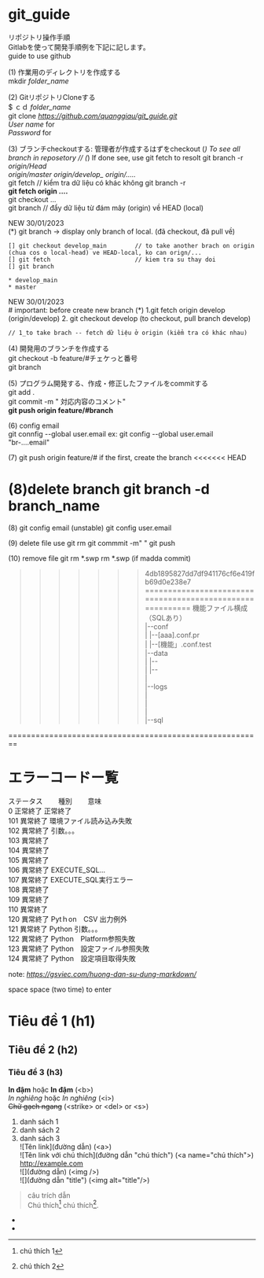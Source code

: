 # git_guide  
リポジトリ操作手順  
Gitlabを使って開発手順例を下記に記します。  
guide to use github  

(1)	作業用のディレクトリを作成する  
	mkdir *folder_name*  
	
(2)	GitリポジトリCloneする  
	$ ｃｄ *folder_name*    
	git clone *https://github.com/quanggiau/git_guide.git*   
		*User name* for  
		*Password* for  
	
(3)	ブランチcheckoutする: 管理者が作成するはずをcheckout
	(*) To see all branch in reposetory
														// (*) If done see, use git fetch to resolt
	git branch -r  
		*origin/Head*  
		*origin/master* 
		*origin/develop_* 
		*origin/.....* 		
	git fetch    // kiểm tra dữ liệu có khác không
	git branch -r  
	**git fetch origin ....**    
	git checkout ...  
	git branch      									// đẩy dữ liệu từ đám mây (origin) về HEAD (local)

NEW 30/01/2023	
(*) git branch  -> display only branch of local. (đã checkout, đã pull về)
	
	[] git checkout develop_main        // to take another brach on origin (chua cos o local-head) ve HEAD-local, ko can orign/...
	[] git fetch 						// kiem tra su thay doi
	[] git branch
	
	* develop_main
	* master
	
NEW 30/01/2023	
	# important: before create new branch
	(*) 1.git fetch origin develop  (origin/develop)
		2. git checkout develop (to checkout, pull branch develop)
	
	// 1_to take brach -- fetch dữ liệu ở origin (kiểm tra có khác nhau)
	
(4) 開発用のブランチを作成する  
	git checkout -b feature/#チェケっと番号  
	git branch  
	
(5) プログラム開発する、作成・修正したファイルをcommitする  
	git add .  
	git commit -m " 対応内容のコメント"  
	**git push origin feature/#branch**  
	
(6) config email	
	git connfig --global user.email	
	ex: git config --global user.email "br-....email"	
	
(7) git push origin feature/#
    if the first, create the branch 
<<<<<<< HEAD
    
(8)delete branch
 git branch -d branch_name
=======
	
(8) git config email (unstable)
	git config user.email

(9) delete file
	use git rm 
	git commmit -m" "
	git push

(10) remove file
	git rm *.swp
	rm *.swp (if madda commit)
>>>>>>> 4db1895827dd7df941176cf6e419fb69d0e238e7
==========================================================
機能ファイル横成　（SQLあり）  
|--conf  
|  |--[aaa].conf.pr   
|  |--[機能」.conf.test  
|--data  
|  |--  
|  |--  
|  
|--logs  
|  
|  
|  
|--sql  


========================================================
# エラーコードー覧　　

ステータス　　	種別　　		意味  
0			正常終了		正常終了  
101			異常終了		環境ファイル読み込み失敗  
102			異常終了		引数。。。  
103			異常終了  	
104			異常終了  		
105			異常終了  		
106			異常終了		EXECUTE_SQL...  
107			異常終了		EXECUTE_SQL実行エラー  
108			異常終了  
109			異常終了  		
110			異常終了  		
120			異常終了		Pytｈon　CSV 出力例外  
121			異常終了		Python 引数。。。  
122			異常終了		Python　Platform参照失敗    
123			異常終了		Python　設定ファイル参照失敗    
124			異常終了		Python　設定項目取得失敗    

note: *https://gsviec.com/huong-dan-su-dung-markdown/*  

space space (two time) to enter

# Tiêu đề 1 (h1)  
## Tiêu đề 2 (h2)  
### Tiêu đề 3 (h3)  
**In đậm** hoặc __In đậm__ (&lt;b&gt;)  
*In nghiêng* hoặc _In nghiêng_ (&lt;i&gt;)  
~~Chữ gạch ngang~~ (&lt;strike&gt; or &lt;del&gt; or &lt;s&gt;)  
1. danh sách 1  
2. danh sách 2  
3. danh sách 3  
![Tên link](đường dẫn) (&lt;a&gt;)  
![Tên link với chú thích](đường dẫn "chú thích") (&lt;a name="chú thích"&gt;)  
http://example.com  
![](đường dẫn) (&lt;img /&gt;)  
![](đường dẫn "title") (&lt;img alt="title"/&gt;)  
> câu trích dẫn  
Chú thích[^1] chú thích[^2].  

- [^1]: chú thích 1  
- [^2]: chú thích 2  